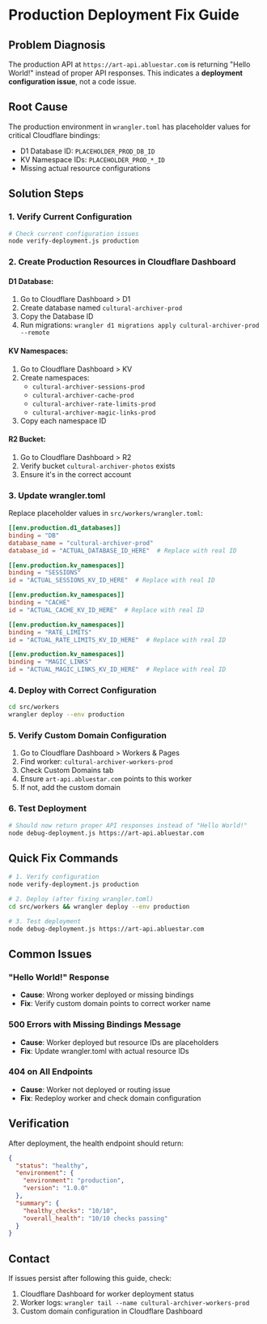 # Production Deployment Fix Guide

## Problem Diagnosis

The production API at `https://art-api.abluestar.com` is returning "Hello World!" instead of proper API responses. This indicates a **deployment configuration issue**, not a code issue.

## Root Cause

The production environment in `wrangler.toml` has placeholder values for critical Cloudflare bindings:
- D1 Database ID: `PLACEHOLDER_PROD_DB_ID`
- KV Namespace IDs: `PLACEHOLDER_PROD_*_ID`
- Missing actual resource configurations

## Solution Steps

### 1. Verify Current Configuration

```bash
# Check current configuration issues
node verify-deployment.js production
```

### 2. Create Production Resources in Cloudflare Dashboard

#### D1 Database:
1. Go to Cloudflare Dashboard > D1
2. Create database named `cultural-archiver-prod`
3. Copy the Database ID
4. Run migrations: `wrangler d1 migrations apply cultural-archiver-prod --remote`

#### KV Namespaces:
1. Go to Cloudflare Dashboard > KV
2. Create namespaces:
   - `cultural-archiver-sessions-prod`
   - `cultural-archiver-cache-prod`
   - `cultural-archiver-rate-limits-prod`
   - `cultural-archiver-magic-links-prod`
3. Copy each namespace ID

#### R2 Bucket:
1. Go to Cloudflare Dashboard > R2
2. Verify bucket `cultural-archiver-photos` exists
3. Ensure it's in the correct account

### 3. Update wrangler.toml

Replace placeholder values in `src/workers/wrangler.toml`:

```toml
[[env.production.d1_databases]]
binding = "DB"
database_name = "cultural-archiver-prod"
database_id = "ACTUAL_DATABASE_ID_HERE"  # Replace with real ID

[[env.production.kv_namespaces]]
binding = "SESSIONS"
id = "ACTUAL_SESSIONS_KV_ID_HERE"  # Replace with real ID

[[env.production.kv_namespaces]]
binding = "CACHE"
id = "ACTUAL_CACHE_KV_ID_HERE"  # Replace with real ID

[[env.production.kv_namespaces]]
binding = "RATE_LIMITS"
id = "ACTUAL_RATE_LIMITS_KV_ID_HERE"  # Replace with real ID

[[env.production.kv_namespaces]]
binding = "MAGIC_LINKS"
id = "ACTUAL_MAGIC_LINKS_KV_ID_HERE"  # Replace with real ID
```

### 4. Deploy with Correct Configuration

```bash
cd src/workers
wrangler deploy --env production
```

### 5. Verify Custom Domain Configuration

1. Go to Cloudflare Dashboard > Workers & Pages
2. Find worker: `cultural-archiver-workers-prod`
3. Check Custom Domains tab
4. Ensure `art-api.abluestar.com` points to this worker
5. If not, add the custom domain

### 6. Test Deployment

```bash
# Should now return proper API responses instead of "Hello World!"
node debug-deployment.js https://art-api.abluestar.com
```

## Quick Fix Commands

```bash
# 1. Verify configuration
node verify-deployment.js production

# 2. Deploy (after fixing wrangler.toml)
cd src/workers && wrangler deploy --env production

# 3. Test deployment
node debug-deployment.js https://art-api.abluestar.com
```

## Common Issues

### "Hello World!" Response
- **Cause**: Wrong worker deployed or missing bindings
- **Fix**: Verify custom domain points to correct worker name

### 500 Errors with Missing Bindings Message
- **Cause**: Worker deployed but resource IDs are placeholders
- **Fix**: Update wrangler.toml with actual resource IDs

### 404 on All Endpoints
- **Cause**: Worker not deployed or routing issue
- **Fix**: Redeploy worker and check domain configuration

## Verification

After deployment, the health endpoint should return:
```json
{
  "status": "healthy",
  "environment": {
    "environment": "production",
    "version": "1.0.0"
  },
  "summary": {
    "healthy_checks": "10/10",
    "overall_health": "10/10 checks passing"
  }
}
```

## Contact

If issues persist after following this guide, check:
1. Cloudflare Dashboard for worker deployment status
2. Worker logs: `wrangler tail --name cultural-archiver-workers-prod`
3. Custom domain configuration in Cloudflare Dashboard